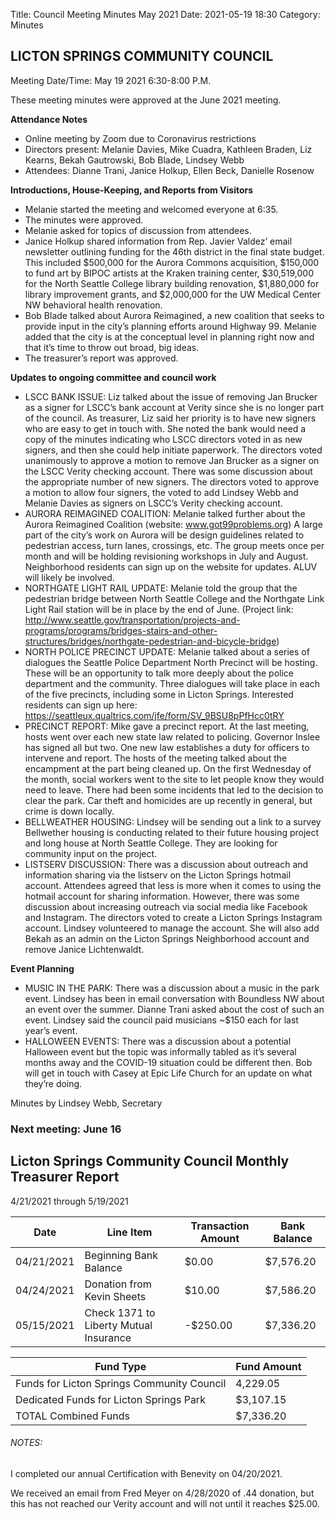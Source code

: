 Title: Council Meeting Minutes May 2021
Date: 2021-05-19 18:30
Category: Minutes


## LICTON SPRINGS COMMUNITY COUNCIL

Meeting Date/Time: May 19 2021 6:30-8:00 P.M.

These meeting minutes were approved at the June 2021 meeting.


**Attendance Notes** 

- Online meeting by Zoom due to Coronavirus restrictions
- Directors present: Melanie Davies, Mike Cuadra, Kathleen Braden, Liz Kearns, Bekah Gautrowski, Bob Blade, Lindsey Webb
- Attendees: Dianne Trani, Janice Holkup, Ellen Beck, Danielle Rosenow


**Introductions, House-Keeping, and Reports from Visitors**

- Melanie started the meeting and welcomed everyone at 6:35. 
- The minutes were approved. 
- Melanie asked for topics of discussion from attendees.
- Janice Holkup shared information from Rep. Javier Valdez’ email newsletter outlining funding for the 46th district in the final state budget. This included $500,000 for the Aurora Commons acquisition, $150,000 to fund art by BIPOC artists at the Kraken training center, $30,519,000 for the North Seattle College library building renovation, $1,880,000 for library improvement grants, and $2,000,000 for the UW Medical Center NW behavioral health renovation.
- Bob Blade talked about Aurora Reimagined, a new coalition that seeks to provide input in the city’s planning efforts around Highway 99. Melanie added that the city is at the conceptual level in planning right now and that it’s time to throw out broad, big ideas.
- The treasurer’s report was approved.


**Updates to ongoing committee and council work**

- LSCC BANK ISSUE: Liz talked about the issue of removing Jan Brucker as a signer for LSCC’s bank account at Verity since she is no longer part of the council. As treasurer, Liz said her priority is to have new signers who are easy to get in touch with. She noted the bank would need a copy of the minutes indicating who LSCC directors voted in as new signers, and then she could help initiate paperwork. The directors voted unanimously to approve a motion to remove Jan Brucker as a signer on the LSCC Verity checking account. There was some discussion about the appropriate number of new signers. The directors voted to approve a motion to allow four signers, the voted to add Lindsey Webb and Melanie Davies as signers on LSCC’s Verity checking account.
- AURORA REIMAGINED COALITION: Melanie talked further about the Aurora Reimagined Coalition (website: www.got99problems.org) A large part of the city’s work on Aurora will be design guidelines related to pedestrian access, turn lanes, crossings, etc. The group meets once per month and will be holding revisioning workshops in July and August. Neighborhood residents can sign up on the website for updates. ALUV will likely be involved.
- NORTHGATE LIGHT RAIL UPDATE: Melanie told the group that the pedestrian bridge between North Seattle College and the Northgate Link Light Rail station will be in place by the end of June. (Project link: http://www.seattle.gov/transportation/projects-and-programs/programs/bridges-stairs-and-other-structures/bridges/northgate-pedestrian-and-bicycle-bridge)
- NORTH POLICE PRECINCT UPDATE: Melanie talked about a series of dialogues the Seattle Police Department North Precinct will be hosting. These will be an opportunity to talk more deeply about the police department and the community. Three dialogues will take place in each of the five precincts, including some in Licton Springs. Interested residents can sign up here: https://seattleux.qualtrics.com/jfe/form/SV_9BSU8pPfHcc0tRY
- PRECINCT REPORT: Mike gave a precinct report. At the last meeting, hosts went over each new state law related to policing. Governor Inslee has signed all but two. One new law establishes a duty for officers to intervene and report. The hosts of the meeting talked about the encampment at the part being cleaned up. On the first Wednesday of the month, social workers went to the site to let people know they would need to leave. There had been some incidents that led to the decision to clear the park. Car theft and homicides are up recently in general, but crime is down locally. 
- BELLWEATHER HOUSING: Lindsey will be sending out a link to a survey Bellwether housing is conducting related to their future housing project and long house at North Seattle College. They are looking for community input on the project.
- LISTSERV DISCUSSION: There was a discussion about outreach and information sharing via the listserv on the Licton Springs hotmail account. Attendees agreed that less is more when it comes to using the hotmail account for sharing information. However, there was some discussion about increasing outreach via social media like Facebook and Instagram. The directors voted to create a Licton Springs Instagram account. Lindsey volunteered to manage the account. She will also add Bekah as an admin on the Licton Springs Neighborhood account and remove Janice Lichtenwaldt.


**Event Planning**
- MUSIC IN THE PARK: There was a discussion about a music in the park event. Lindsey has been in email conversation with Boundless NW about an event over the summer. Dianne Trani asked about the cost of such an event. Lindsey said the council paid musicians ~$150 each for last year’s event.
- HALLOWEEN EVENTS: There was a discussion about a potential Halloween event but the topic was informally tabled as it’s several months away and the COVID-19 situation could be different then. Bob will get in touch with Casey at Epic Life Church for an update on what they’re doing.


Minutes by Lindsey Webb, Secretary

### Next meeting: June 16

## Licton Springs Community Council Monthly Treasurer Report 

4/21/2021 through 5/19/2021

Date | Line Item | Transaction Amount | Bank Balance  
------------ | ------------- | ------------- | -------------
04/21/2021  | Beginning Bank Balance  | $0.00  | $7,576.20
04/24/2021  | Donation from Kevin Sheets  | $10.00  | $7,586.20
05/15/2021  | Check 1371 to Liberty Mutual Insurance  | -$250.00  | $7,336.20

Fund Type | Fund Amount
------------ | -------------
Funds for Licton Springs Community Council | 4,229.05
Dedicated Funds for Licton Springs Park | $3,107.15
TOTAL Combined Funds | $7,336.20


###### NOTES:  

I completed our annual Certification with Benevity on 04/20/2021.

We received an email from Fred Meyer on 4/28/2020 of .44 donation, but this has not reached our Verity account and will not until it reaches $25.00.
